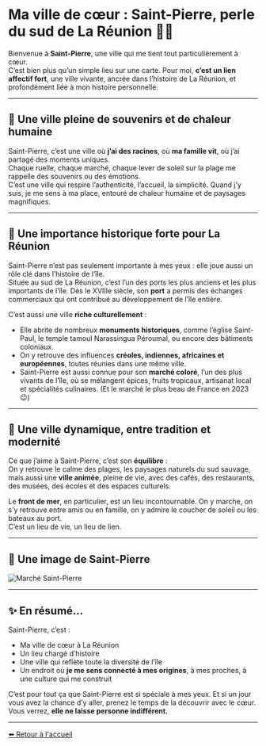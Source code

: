 # Ma ville de cœur : Saint-Pierre, perle du sud de La Réunion 🌴🌊

Bienvenue à **Saint-Pierre**, une ville qui me tient tout particulièrement à cœur.  
C’est bien plus qu’un simple lieu sur une carte. Pour moi, **c’est un lien affectif fort**, une ville vivante, ancrée dans l’histoire de La Réunion, et profondément liée à mon histoire personnelle.

---

## 🌺 Une ville pleine de souvenirs et de chaleur humaine

Saint-Pierre, c’est une ville où **j’ai des racines**, où **ma famille vit**, où j’ai partagé des moments uniques.  
Chaque ruelle, chaque marché, chaque lever de soleil sur la plage me rappelle des souvenirs ou des émotions.  
C’est une ville qui respire l’authenticité, l’accueil, la simplicité. Quand j’y suis, je me sens à ma place, entouré de chaleur humaine et de paysages magnifiques.

---

## 📜 Une importance historique forte pour La Réunion

Saint-Pierre n’est pas seulement importante à mes yeux : elle joue aussi un rôle clé dans l’histoire de l’île.  
Située au sud de La Réunion, c’est l’un des ports les plus anciens et les plus importants de l’île. Dès le XVIIIe siècle, son **port** a permis des échanges commerciaux qui ont contribué au développement de l’île entière.

C’est aussi une ville **riche culturellement** :  
- Elle abrite de nombreux **monuments historiques**, comme l’église Saint-Paul, le temple tamoul Narassingua Péroumal, ou encore des bâtiments coloniaux.
- On y retrouve des influences **créoles, indiennes, africaines et européennes**, toutes réunies dans une même ville.  
- Saint-Pierre est aussi connue pour son **marché coloré**, l’un des plus vivants de l’île, où se mélangent épices, fruits tropicaux, artisanat local et spécialités culinaires. (Et le marché le plus beau de France en 2023 😉)

---

## 🎉 Une ville dynamique, entre tradition et modernité

Ce que j’aime à Saint-Pierre, c’est son **équilibre** :  
On y retrouve le calme des plages, les paysages naturels du sud sauvage, mais aussi une **ville animée**, pleine de vie, avec des cafés, des restaurants, des musées, des écoles et des espaces culturels.

Le **front de mer**, en particulier, est un lieu incontournable. On y marche, on s’y retrouve entre amis ou en famille, on y admire le coucher de soleil ou les bateaux au port.  
C’est un lieu de vie, un lieu de lien.

---

## 📸 Une image de Saint-Pierre

![Marché Saint-Pierre](https://upload.wikimedia.org/wikipedia/commons/thumb/4/47/Saint-Pierre_-_Le_port.jpg/800px-Saint-Pierre_-_Le_port.jpg)

---

## ✨ En résumé...

Saint-Pierre, c’est :
- Ma ville de cœur à La Réunion
- Un lieu chargé d’histoire
- Une ville qui reflète toute la diversité de l’île
- Un endroit où **je me sens connecté à mes origines**, à mes proches, à une culture qui me construit

C’est pour tout ça que Saint-Pierre est si spéciale à mes yeux. Et si un jour vous avez la chance d’y aller, prenez le temps de la découvrir avec le cœur.  
Vous verrez, **elle ne laisse personne indifférent.**

---

[⬅️ Retour à l'accueil](index.md)
